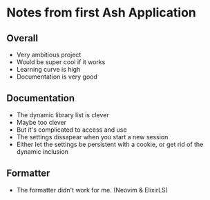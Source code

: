 # Notes from first Ash Application

## Overall 

- Very ambitious project 
- Would be super cool if it works 
- Learning curve is high
- Documentation is very good 

## Documentation 

- The dynamic library list is clever 
- Maybe too clever
- But it's complicated to access and use 
- The settings dissapear when you start a new session
- Either let the settings be persistent with a cookie, or get rid of the dynamic inclusion

## Formatter 

- The formatter didn't work for me.  (Neovim & ElixirLS) 

